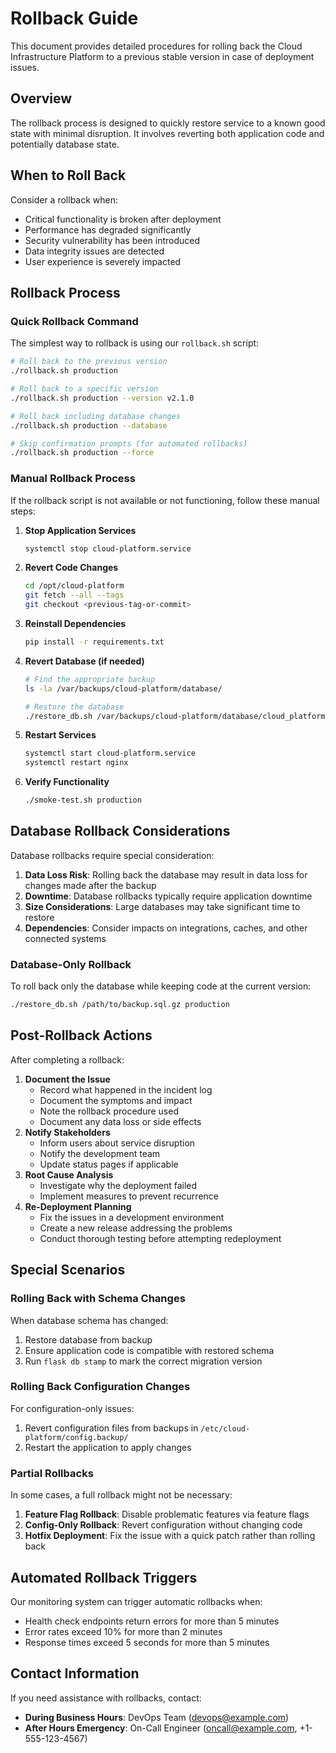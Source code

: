 # Rollback Guide

This document provides detailed procedures for rolling back the Cloud Infrastructure Platform to a previous stable version in case of deployment issues.

## Overview

The rollback process is designed to quickly restore service to a known good state with minimal disruption. It involves reverting both application code and potentially database state.

## When to Roll Back

Consider a rollback when:

- Critical functionality is broken after deployment
- Performance has degraded significantly
- Security vulnerability has been introduced
- Data integrity issues are detected
- User experience is severely impacted

## Rollback Process

### Quick Rollback Command

The simplest way to rollback is using our `rollback.sh` script:

```bash
# Roll back to the previous version
./rollback.sh production

# Roll back to a specific version
./rollback.sh production --version v2.1.0

# Roll back including database changes
./rollback.sh production --database

# Skip confirmation prompts (for automated rollbacks)
./rollback.sh production --force

```

### Manual Rollback Process

If the rollback script is not available or not functioning, follow these manual steps:

1. **Stop Application Services**
    
    ```bash
    systemctl stop cloud-platform.service
    
    ```
    
2. **Revert Code Changes**
    
    ```bash
    cd /opt/cloud-platform
    git fetch --all --tags
    git checkout <previous-tag-or-commit>
    
    ```
    
3. **Reinstall Dependencies**
    
    ```bash
    pip install -r requirements.txt
    
    ```
    
4. **Revert Database (if needed)**
    
    ```bash
    # Find the appropriate backup
    ls -la /var/backups/cloud-platform/database/
    
    # Restore the database
    ./restore_db.sh /var/backups/cloud-platform/database/cloud_platform_production_YYYYMMDD.sql.gz production
    
    ```
    
5. **Restart Services**
    
    ```bash
    systemctl start cloud-platform.service
    systemctl restart nginx
    
    ```
    
6. **Verify Functionality**
    
    ```bash
    ./smoke-test.sh production
    
    ```
    

## Database Rollback Considerations

Database rollbacks require special consideration:

1. **Data Loss Risk**: Rolling back the database may result in data loss for changes made after the backup
2. **Downtime**: Database rollbacks typically require application downtime
3. **Size Considerations**: Large databases may take significant time to restore
4. **Dependencies**: Consider impacts on integrations, caches, and other connected systems

### Database-Only Rollback

To roll back only the database while keeping code at the current version:

```bash
./restore_db.sh /path/to/backup.sql.gz production

```

## Post-Rollback Actions

After completing a rollback:

1. **Document the Issue**
    - Record what happened in the incident log
    - Document the symptoms and impact
    - Note the rollback procedure used
    - Document any data loss or side effects
2. **Notify Stakeholders**
    - Inform users about service disruption
    - Notify the development team
    - Update status pages if applicable
3. **Root Cause Analysis**
    - Investigate why the deployment failed
    - Implement measures to prevent recurrence
4. **Re-Deployment Planning**
    - Fix the issues in a development environment
    - Create a new release addressing the problems
    - Conduct thorough testing before attempting redeployment

## Special Scenarios

### Rolling Back with Schema Changes

When database schema has changed:

1. Restore database from backup
2. Ensure application code is compatible with restored schema
3. Run `flask db stamp` to mark the correct migration version

### Rolling Back Configuration Changes

For configuration-only issues:

1. Revert configuration files from backups in `/etc/cloud-platform/config.backup/`
2. Restart the application to apply changes

### Partial Rollbacks

In some cases, a full rollback might not be necessary:

1. **Feature Flag Rollback**: Disable problematic features via feature flags
2. **Config-Only Rollback**: Revert configuration without changing code
3. **Hotfix Deployment**: Fix the issue with a quick patch rather than rolling back

## Automated Rollback Triggers

Our monitoring system can trigger automatic rollbacks when:

- Health check endpoints return errors for more than 5 minutes
- Error rates exceed 10% for more than 2 minutes
- Response times exceed 5 seconds for more than 5 minutes

## Contact Information

If you need assistance with rollbacks, contact:

- **During Business Hours**: DevOps Team ([devops@example.com](mailto:devops@example.com))
- **After Hours Emergency**: On-Call Engineer ([oncall@example.com](mailto:oncall@example.com), +1-555-123-4567)